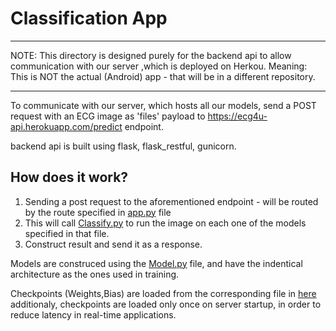 # Classification App
---
NOTE: This directory is designed purely for the backend api to allow communication with our server ,which is deployed on Herkou.
Meaning: This is NOT the actual (Android) app - that will be in a different repository.

---
To communicate with our server, which hosts all our models, send a POST request with an ECG image as 'files' payload to https://ecg4u-api.herokuapp.com/predict endpoint.

backend api is built using flask, flask_restful, gunicorn.

## How does it work?
1. Sending a post request to the aforementioned endpoint - will be routed by the route specified in [app.py](https://github.com/kolron/Ecg_proj/blob/main/Classification_App/app.py) file
2. This will call [Classify.py](https://github.com/kolron/Ecg_proj/blob/main/Classification_App/Classify.py) to run the image on each one of the models specified in that file.
3. Construct result and send it as a response.

Models are construced using the [Model.py](https://github.com/kolron/Ecg_proj/blob/main/Classification_App/Model.py) file, and have the indentical architecture as the ones used in training.

Checkpoints (Weights,Bias) are loaded from the corresponding file in [here](https://github.com/kolron/Ecg_proj/tree/main/Classification_App/checkpoints)
additionaly, checkpoints are loaded only once on server startup, in order to reduce latency in real-time applications.
 
